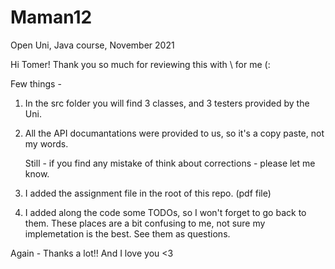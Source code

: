 # Maman12
Open Uni, Java course, November 2021


Hi Tomer! 
Thank you so much for reviewing this with \ for me (:

Few things - 
1. In the src folder you will find 3 classes, and 3 testers provided by the Uni.

2. All the API documantations were provided to us, so it's a copy paste, not my words.

    Still - if you find any mistake of think about corrections - please let me know.

3. I added the assignment file in the root of this repo. (pdf file)

4. I added along the code some TODOs, so I won't forget to go back to them.
These places are a bit confusing to me, not sure my implemetation is the best.
See them as questions.


Again - Thanks a lot!!
And I love you <3
